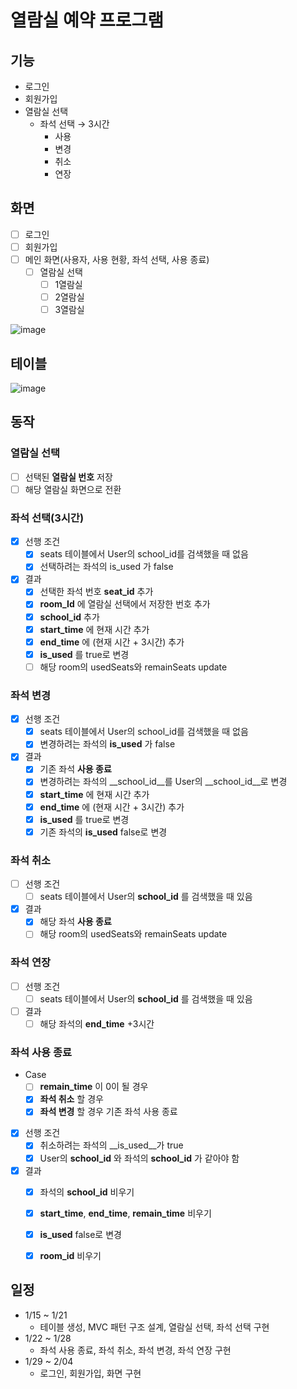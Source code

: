 # 열람실 예약 프로그램

## 기능

- 로그인
- 회원가입
- 열람실 선택
  - 좌석 선택 &rarr; 3시간
    - 사용 
    - 변경
    - 취소
    - 연장

## 화면

- [ ] 로그인
- [ ] 회원가입
- [ ] 메인 화면(사용자, 사용 현황, 좌석 선택, 사용 종료)
  - [ ] 열람실 선택
    - [ ] 1열람실
    - [ ] 2열람실
    - [ ] 3열람실
    
![image](https://github.com/dradnats1012/BCSD_Interview/assets/112807640/75241149-5100-4286-802a-834bc32e8625)


## 테이블

![image](https://github.com/dradnats1012/BCSD_Interview/assets/112807640/b8be80cd-38af-44c0-a092-a65cdfdda1c4)

## 동작 

### 열람실 선택 
  - [ ] 선택된 __열람실 번호__ 저장
  - [ ] 해당 열람실 화면으로 전환

### 좌석 선택(3시간)
  - [x] 선행 조건
    - [x] seats 테이블에서 User의 school_id를 검색했을 때 없음
    - [x] 선택하려는 좌석의 is_used 가 false

  - [x] 결과
    - [x] 선택한 좌석 번호 __seat_id__ 추가
    - [x] __room_Id__ 에 열람실 선택에서 저장한 번호 추가
    - [x] __school_id__ 추가
    - [x] __start_time__ 에 현재 시간 추가
    - [x] __end_time__ 에  (현재 시간 + 3시간) 추가
    - [x] __is_used__ 를 true로 변경
    - [ ] 해당 room의 usedSeats와 remainSeats update
    
### 좌석 변경 
  - [x] 선행 조건
    - [x] seats 테이블에서 User의 school_id를 검색했을 때 없음
    - [x] 변경하려는 좌석의 __is_used__ 가 false
        
  - [x] 결과
    - [x] 기존 좌석 __사용 종료__
    - [x] 변경하려는 좌석의 __school_id__를 User의 __school_id__로 변경
    - [x] __start_time__ 에 현재 시간 추가
    - [x] __end_time__ 에  (현재 시간 + 3시간) 추가
    - [x] __is_used__ 를 true로 변경
    - [x] 기존 좌석의 __is_used__ false로 변경
    
### 좌석 취소
  - [ ] 선행 조건
    - [ ] seats 테이블에서 User의 __school_id__ 를 검색했을 때 있음
  - [x] 결과 
    - [x] 해당 좌석 __사용 종료__
    - [ ] 해당 room의 usedSeats와 remainSeats update
    
### 좌석 연장
  - [ ] 선행 조건
    - [ ] seats 테이블에서 User의 __school_id__ 를 검색했을 때 있음
  - [ ] 결과
    - [ ] 해당 좌석의 __end_time__ +3시간

### 좌석 사용 종료
  - Case
    - [ ] __remain_time__ 이 0이 될 경우
    - [x] __좌석 취소__ 할 경우
    - [x] __좌석 변경__ 할 경우 기존 좌석 사용 종료
  - [x] 선행 조건
    - [x] 취소하려는 좌석의 __is_used__가 true
    - [x] User의 __school_id__ 와 좌석의 __school_id__ 가 같아야 함
  - [x] 결과
    - [x] 좌석의 __school_id__ 비우기
    - [x] __start_time__, __end_time__, __remain_time__ 비우기
    - [x] __is_used__ false로 변경
    - [x] __room_id__ 비우기


## 일정
- 1/15 ~ 1/21
  - 테이블 생성, MVC 패턴 구조 설계, 열람실 선택, 좌석 선택 구현
- 1/22 ~ 1/28
  - 좌석 사용 종료, 좌석 취소, 좌석 변경, 좌석 연장 구현 
- 1/29 ~ 2/04
  - 로그인, 회원가입, 화면 구현
